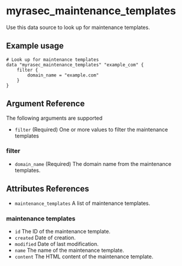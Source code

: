 # myrasec_maintenance_templates

Use this data source to look up for maintenance templates.

## Example usage

```hcl
# Look up for maintenance templates
data "myrasec_maintenance_templates" "example_com" {
    filter {
        domain_name = "example.com"
    }
}
```

## Argument Reference

The following arguments are supported

* `filter` (Required) One or more values to filter the maintenance templates

### filter
* `domain_name` (Required) The domain name from the maintenance templates.

## Attributes References
* `maintenance_templates` A list of maintenance templates.

### maintenance templates
* `id` The ID of the maintenance template.
* `created` Date of creation.
* `modified` Date of last modification.
* `name` The name of the maintenance template.
* `content` The HTML content of the maintenance template.